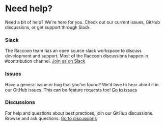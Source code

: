 # Need help?

Need a bit of help? We're here for you. Check out our current issues, GitHub discussions, or get support through Slack.

### Slack

The Raccoon team has an open source slack workspace to discuss development and support. Most of the Raccoon discussions happen in #contribution channel.
[Join us on Slack](https://odpf-community.slack.com/)

### Issues

Have a general issue or bug that you've found? We'd love to hear about it in our GitHub issues. This can be feature requests too!
[Go to issues](https://github.com/goto/raccoon/issues)

### Discussions

For help and questions about best practices, join our GitHub discussions. Browse and ask questions.
[Go to discussions](https://github.com/orgs/odpf/discussions)
